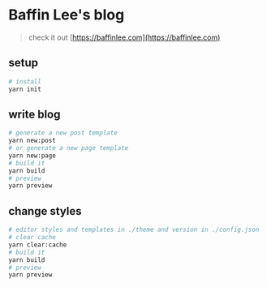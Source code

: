 # Baffin Lee's blog

> check it out [https://baffinlee.com](https://baffinlee.com)

## setup
```bash
# install
yarn init
```

## write blog
```bash
# generate a new post template
yarn new:post
# or generate a new page template
yarn new:page
# build it
yarn build
# preview
yarn preview
```

## change styles
```bash
# editor styles and templates in ./theme and version in ./config.json
# clear cache
yarn clear:cache
# build it
yarn build
# preview
yarn preview
```
